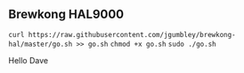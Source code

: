Brewkong HAL9000
----------------

`curl https://raw.githubusercontent.com/jgumbley/brewkong-hal/master/go.sh >> go.sh`
`chmod +x go.sh`
`sudo ./go.sh`

Hello Dave
